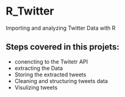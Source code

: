 # R_Twitter
Importing and analyzing Twitter Data with R

## Steps covered in this projets:
- conencting to the Twitetr API
- extracting the Data
- Storing the extracted tweets 
- Cleaning and structuring tweets data
- Visulizing tweets

